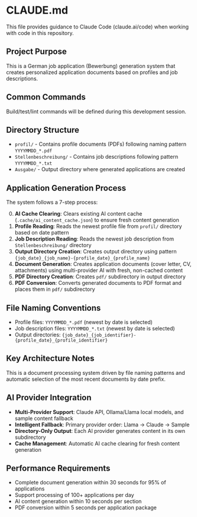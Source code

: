 # CLAUDE.md

This file provides guidance to Claude Code (claude.ai/code) when working with code in this repository.

## Project Purpose

This is a German job application (Bewerbung) generation system that creates personalized application documents based on profiles and job descriptions.

## Common Commands

Build/test/lint commands will be defined during this development session.

## Directory Structure

- `profil/` - Contains profile documents (PDFs) following naming pattern `YYYYMMDD_*.pdf`
- `Stellenbeschreibung/` - Contains job descriptions following pattern `YYYYMMDD_*.txt` 
- `Ausgabe/` - Output directory where generated applications are created

## Application Generation Process

The system follows a 7-step process:

0. **AI Cache Clearing**: Clears existing AI content cache (`.cache/ai_content_cache.json`) to ensure fresh content generation
1. **Profile Reading**: Reads the newest profile file from `profil/` directory based on date pattern
2. **Job Description Reading**: Reads the newest job description from `Stellenbeschreibung/` directory  
3. **Output Directory Creation**: Creates output directory using pattern `{job_date}_{job_name}-{profile_date}_{profile_name}`
4. **Document Generation**: Creates application documents (cover letter, CV, attachments) using multi-provider AI with fresh, non-cached content
5. **PDF Directory Creation**: Creates `pdf/` subdirectory in output directory
6. **PDF Conversion**: Converts generated documents to PDF format and places them in `pdf/` subdirectory

## File Naming Conventions

- Profile files: `YYYYMMDD_*.pdf` (newest by date is selected)
- Job description files: `YYYYMMDD_*.txt` (newest by date is selected)
- Output directories: `{job_date}_{job_identifier}-{profile_date}_{profile_identifier}`

## Key Architecture Notes

This is a document processing system driven by file naming patterns and automatic selection of the most recent documents by date prefix.

## AI Provider Integration

- **Multi-Provider Support**: Claude API, Ollama/Llama local models, and sample content fallback
- **Intelligent Fallback**: Primary provider order: Llama → Claude → Sample
- **Directory-Only Output**: Each AI provider generates content in its own subdirectory
- **Cache Management**: Automatic AI cache clearing for fresh content generation

## Performance Requirements

- Complete document generation within 30 seconds for 95% of applications
- Support processing of 100+ applications per day
- AI content generation within 10 seconds per section
- PDF conversion within 5 seconds per application package